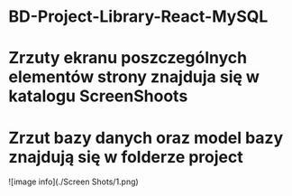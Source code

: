# BD-Project-Library-React-MySQL
# Zrzuty ekranu poszczególnych elementów strony znajduja się w katalogu ScreenShoots
# Zrzut bazy danych oraz model bazy znajdują się w folderze project


![image info](./Screen Shots/1.png)
